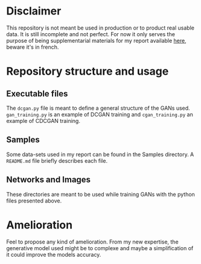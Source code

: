 # Disclaimer

This repository is not meant be used in production or to product real usable data. It is still incomplete and not perfect. For now it only serves the purpose of being supplementarial materials for my report available [here](report.pdf), beware it's in french.


# Repository structure and usage

## Executable files

The `dcgan.py` file is meant to define a general structure of the GANs used. `gan_training.py` is an example of DCGAN training and `cgan_training.py` an example of CDCGAN training.

## Samples

Some data-sets used in my report can be found in the Samples directory. A `README.md` file briefly describes each file.

## Networks and Images

These directories are meant to be used while training GANs with the python files presented above.

# Amelioration

Feel to propose any kind of amelioration. From my new expertise, the generative model used might be to complexe and maybe a simplification of it could improve the models accuracy.

